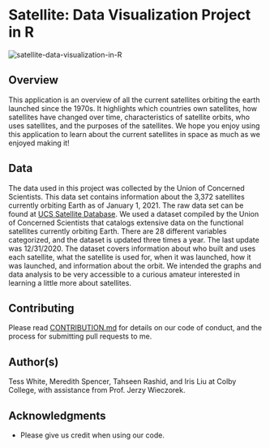 # Satellite: Data Visualization Project in R
![satellite-data-visualization-in-R](https://images.idgesg.net/images/article/2019/07/cso_nw_global_network_distributed_decentralized_connections_by_nicoelnino_gettyimages-959876146_2400x1600-100801370-large.jpg)

## Overview
This application is an overview of all the current satellites orbiting the earth launched since the 1970s. It highlights which countries own satellites, how satellites have changed over time, characteristics of satellite orbits, who uses satellites, and the purposes of the satellites. We hope you enjoy using this application to learn about the current satellites in space as much as we enjoyed making it!

## Data
The data used in this project was collected by the Union of Concerned Scientists. This data set contains information about the 3,372 satellites currently orbiting Earth as of January 1, 2021. The raw data set can be found at [UCS Satellite Database](https://www.ucsusa.org/resources/satellite-database). We used a dataset compiled by the Union of Concerned Scientists that catalogs extensive data on the functional satellites currently orbiting Earth. There are 28 different variables categorized, and the dataset is updated three times a year. The last update was 12/31/2020. The dataset covers information about who built and uses each satellite, what the satellite is used for, when it was launched, how it was launched, and information about the orbit. We intended the graphs and data analysis to be very
accessible to a curious amateur interested in learning a little more about satellites.

## Contributing

Please read [CONTRIBUTION.md](https://github.com/irises0605/Contribution) for details on our code of conduct, and the process for submitting pull requests to me.

## Author(s)

Tess White, Meredith Spencer, Tahseen Rashid, and Iris Liu at Colby College, with assistance from Prof. Jerzy Wieczorek.


## Acknowledgments

* Please give us credit when using our code. 
